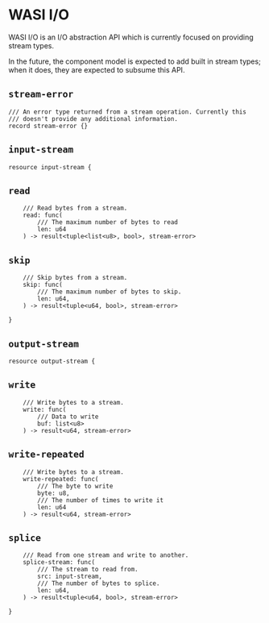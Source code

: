 # WASI I/O

WASI I/O is an I/O abstraction API which is currently focused on providing
stream types.

In the future, the component model is expected to add built in stream types;
when it does, they are expected to subsume this API.

## `stream-error`
```wit
/// An error type returned from a stream operation. Currently this
/// doesn't provide any additional information.
record stream-error {}
```

## `input-stream`
```wit
resource input-stream {
```

## `read`
```wit
    /// Read bytes from a stream.
    read: func(
        /// The maximum number of bytes to read
        len: u64
    ) -> result<tuple<list<u8>, bool>, stream-error>
```

## `skip`
```wit
    /// Skip bytes from a stream.
    skip: func(
        /// The maximum number of bytes to skip.
        len: u64,
    ) -> result<tuple<u64, bool>, stream-error>
```

```wit
}
```

## `output-stream`
```wit
resource output-stream {
```

## `write`
```wit
    /// Write bytes to a stream.
    write: func(
        /// Data to write
        buf: list<u8>
    ) -> result<u64, stream-error>
```

## `write-repeated`
```wit
    /// Write bytes to a stream.
    write-repeated: func(
        /// The byte to write
        byte: u8,
        /// The number of times to write it
        len: u64
    ) -> result<u64, stream-error>
```

## `splice`
```wit
    /// Read from one stream and write to another.
    splice-stream: func(
        /// The stream to read from.
        src: input-stream,
        /// The number of bytes to splice.
        len: u64,
    ) -> result<tuple<u64, bool>, stream-error>
```

```wit
}
```
